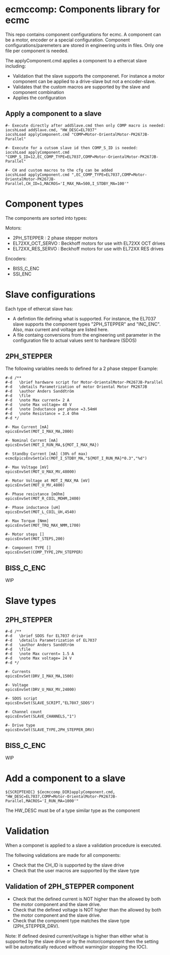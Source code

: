 # ecmccomp: Components library for ecmc

This repo contains component configurations for ecmc. A component can be a motor, encoder or a special configuration.
Component configurations/paremeters are stored in engineering units in files. Only one file per component is needed.

The applyComponent.cmd applies a component to a ethercat slave including:
* Validation that the slave supports the componenet. For instance a motor component can be applied to a drive-slave but not a encoder-slave.
* Validates that the custom macros are supported by the slave and component combination
* Applies the configuration

## Apply a component to a slave
```
#- Execute directly after addSlave.cmd then only COMP macro is needed:
iocshLoad addSlave.cmd, "HW_DESC=EL7037"
iocshLoad applyComponent.cmd "COMP=Motor-OrientalMotor-PK267JB-Parallel"

#- Execute for a cutsom slave id then COMP_S_ID is needed:
iocshLoad applyComponent.cmd "COMP_S_ID=12,EC_COMP_TYPE=EL7037,COMP=Motor-OrientalMotor-PK267JB-Parallel"

#- CH and custom macros to the cfg can be added
iocshLoad applyComponent.cmd ",EC_COMP_TYPE=EL7037,COMP=Motor-OrientalMotor-PK267JB-Parallel,CH_ID=1,MACROS='I_MAX_MA=500,I_STDBY_MA=100'"
```

# Component types
The components are sorted into types:

Motors:
* 2PH_STEPPER        : 2 phase stepper motors
* EL72XX_OCT_SERVO   : Beckhoff motors for use with EL72XX OCT drives
* EL72XX_RES_SERVO   : Beckhoff motors for use with EL72XX RES drives

Encoders:
* BISS_C_ENC
* SSI_ENC

# Slave configurations
Each type of ethercat slave has:
* A defintion file defining what is supported. For instance, the EL7037 slave supports the component types "2PH_STEPPER" and "INC_ENC". Also, max current and voltage are listed here.
* A file containg conversions from the engineering unit parameter in the configuration file to actual values sent to hardware (SDOS)

## 2PH_STEPPER

The following variables needs to defined for a 2 phase stepper
Example:
```
#-d /**
#-d   \brief hardware script for Motor-OrientalMotor-PK267JB-Parallel
#-d   \details Parametrization of motor Oriental Motor PK267JB
#-d   \author Anders Sanddtröm
#-d   \file
#-d   \note Max current= 2 A
#-d   \note Max voltage= 48 V
#-d   \note Inductance per phase =3.54mH
#-d   \note Resistance = 2.4 Ohm
#-d */

#- Max Current [mA]
epicsEnvSet(MOT_I_MAX_MA,2000)

#- Nominal Current [mA]
epicsEnvSet(MOT_I_RUN_MA,${MOT_I_MAX_MA})

#- Standby Current [mA] (30% of max)
ecmcEpicsEnvSetCalc(MOT_I_STDBY_MA,"${MOT_I_RUN_MA}*0.3","%d")

#- Max Voltage [mV]
epicsEnvSet(MOT_U_MAX_MV,48000)

#- Motor Voltage at MOT_I_MAX_MA [mV]
epicsEnvSet(MOT_U_MV,4800)

#- Phase resistance [mOhm]
epicsEnvSet(MOT_R_COIL_MOHM,2400)

#- Phase inductance [uH]
epicsEnvSet(MOT_L_COIL_UH,4540)

#- Max Torque [Nmm]
epicsEnvSet(MOT_TRQ_MAX_NMM,1700)

#- Motor steps []
epicsEnvSet(MOT_STEPS,200)

#- Component TYPE []
epicsEnvSet(COMP_TYPE,2PH_STEPPER)

```
## BISS_C_ENC
WIP

# Slave types

## 2PH_STEPPER

```
#-d /**
#-d   \brief SDOS for EL7037 drive
#-d   \details Parametrization of EL7037
#-d   \author Anders Sanddtröm
#-d   \file
#-d   \note Max current= 1.5 A
#-d   \note Max voltage= 24 V
#-d */

#- Currents
epicsEnvSet(DRV_I_MAX_MA,1500)

#- Voltage
epicsEnvSet(DRV_U_MAX_MV,24000)

#- SDOS script
epicsEnvSet(SLAVE_SCRIPT,"EL70X7_SDOS")

#- Channel count
epicsEnvSet(SLAVE_CHANNELS,"1")

#- Drive type
epicsEnvSet(SLAVE_TYPE,2PH_STEPPER_DRV)
```

## BISS_C_ENC
WIP


# Add a component to a slave

```
${SCRIPTEXEC} ${ecmccomp_DIR}applyComponent.cmd, "HW_DESC=EL7037,COMP=Motor-OrientalMotor-PK267JB-Parallel,MACROS='I_RUN_MA=1000'"
```
The HW_DESC must be of a type similar type as the component

# Validation

When a componet is applied to a slave a validation procedure is executed.

The follwoing validations are made for all components:
* Check that the CH_ID is supported by the slave drive
* Check that the user macros are supported by the slave type

##  Validation of 2PH_STEPPER component
* Check that the defined current is NOT higher than the allowed by both the motor component and the slave drive.
* Check that the defined voltage is NOT higher than the allowed by both the motor component and the slave drive.
* Check that the component type matches the slave type (2PH_STEPPER_DRV).

Note: If defined desired current/voltage is higher than either what is supported by the slave drive or by the motor/component then the setting will be automatically reduced without warning(or stopping the IOC).
